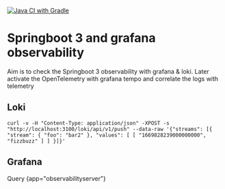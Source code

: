 [![Java CI with Gradle](https://github.com/PeterJakubik/observability/actions/workflows/gradle.yml/badge.svg)](https://github.com/PeterJakubik/observability/actions/workflows/gradle.yml)

# Springboot 3 and grafana observability
Aim is to check the Springboot 3 observability with grafana & loki.
Later activate the OpenTelemetry with grafana tempo and correlate the logs with telemetry 

## Loki
```shell
curl -v -H "Content-Type: application/json" -XPOST -s "http://localhost:3100/loki/api/v1/push" --data-raw '{"streams": [{ "stream": { "foo": "bar2" }, "values": [ [ "1669828239000000000", "fizzbuzz" ] ] }]}'
```


## Grafana
Query
{app="observabilityserver"}